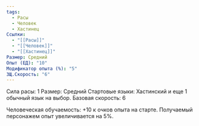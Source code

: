 ```yaml
---
tags:
  - Расы
  - Человек
  - Хастинец
Ссылки:
  - "[[Расы]]"
  - "[[Человек]]"
  - "[[Хастинец]]"
Размер: Средний
Опыт (ЕД): "10"
Модификатор опыта (%): "5"
ЗЩ.Скорость: "6"
---
```

Сила расы: 1
Размер: Средний
Стартовые языки: Хастинский и еще 1 обычный язык на выбор.
Базовая скорость: 6

Человеческая обучаемость:
+10 к очков опыта на старте.
Получаемый персонажем опыт увеличивается на 5%.




